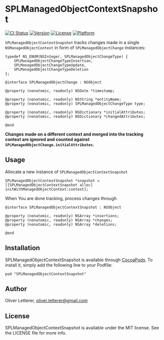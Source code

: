 # SPLManagedObjectContextSnapshot

[![CI Status](http://img.shields.io/travis/OliverLetterer/SPLManagedObjectContextSnapshot.svg?style=flat)](https://travis-ci.org/OliverLetterer/SPLManagedObjectContextSnapshot)
[![Version](https://img.shields.io/cocoapods/v/SPLManagedObjectContextSnapshot.svg?style=flat)](http://cocoadocs.org/docsets/SPLManagedObjectContextSnapshot)
[![License](https://img.shields.io/cocoapods/l/SPLManagedObjectContextSnapshot.svg?style=flat)](http://cocoadocs.org/docsets/SPLManagedObjectContextSnapshot)
[![Platform](https://img.shields.io/cocoapods/p/SPLManagedObjectContextSnapshot.svg?style=flat)](http://cocoadocs.org/docsets/SPLManagedObjectContextSnapshot)

`SPLManagedObjectContextSnapshot` tracks changes made in a single `NSManagedObjectContext` in form of `SPLManagedObjectChange` instances:

```objc
typedef NS_ENUM(NSInteger, SPLManagedObjectChangeType) {
    SPLManagedObjectChangeTypeInsertion,
    SPLManagedObjectChangeTypeUpdate,
    SPLManagedObjectChangeTypeDeletion
};

@interface SPLManagedObjectChange : NSObject

@property (nonatomic, readonly) NSDate *timestamp;

@property (nonatomic, readonly) NSString *entityName;
@property (nonatomic, readonly) SPLManagedObjectChangeType type;

@property (nonatomic, readonly) NSDictionary *initialAttributes;
@property (nonatomic, readonly) NSDictionary *changedAttributes;

@end
```

__Changes made on a different context and merged into the tracking context are ignored and counted against `SPLManagedObjectChange.initialAttributes`.__

## Usage

Allocate a new instance of `SPLManagedObjectContextSnapshot`
```objc
SPLManagedObjectContextSnapshot *snapshot = [[SPLManagedObjectContextSnapshot alloc] initWithManagedObjectContext:context];
```

When You are done tracking, process changes through
```objc
@interface SPLManagedObjectContextSnapshot : NSObject

@property (nonatomic, readonly) NSArray *insertions;
@property (nonatomic, readonly) NSArray *changes;
@property (nonatomic, readonly) NSArray *deletions;

@end
```

## Installation

SPLManagedObjectContextSnapshot is available through [CocoaPods](http://cocoapods.org). To install
it, simply add the following line to your Podfile:

    pod "SPLManagedObjectContextSnapshot"

## Author

Oliver Letterer, oliver.letterer@gmail.com

## License

SPLManagedObjectContextSnapshot is available under the MIT license. See the LICENSE file for more info.
